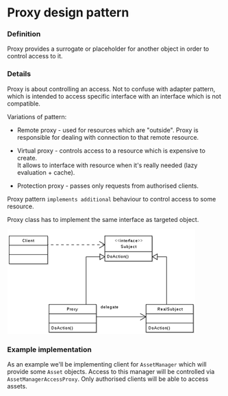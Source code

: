 Proxy design pattern
====================

### Definition

Proxy provides a surrogate or placeholder for another object in order to control access to it.

### Details

Proxy is about controlling an access. Not to confuse with adapter pattern, which is intended 
to access specific interface with an interface which is not compatible.

Variations of pattern:

 * Remote proxy - used for resources which are "outside". Proxy is responsible for dealing with
    connection to that remote resource.  

 * Virtual proxy - controls access to a resource which is expensive to create.  
    It allows to interface with resource when it's really needed (lazy evaluation + cache).

 * Protection proxy - passes only requests from authorised clients.

Proxy pattern `implements additional` behaviour to control access to some resource.

Proxy class has to implement the same interface as targeted object.

![](proxy.png)

### Example implementation

As an example we'll be implementing client for `AssetManager` which will
provide some `Asset` objects. Access  to this manager will be controlled via `AssetManagerAccessProxy`.
Only authorised clients will be able to access assets.
        
